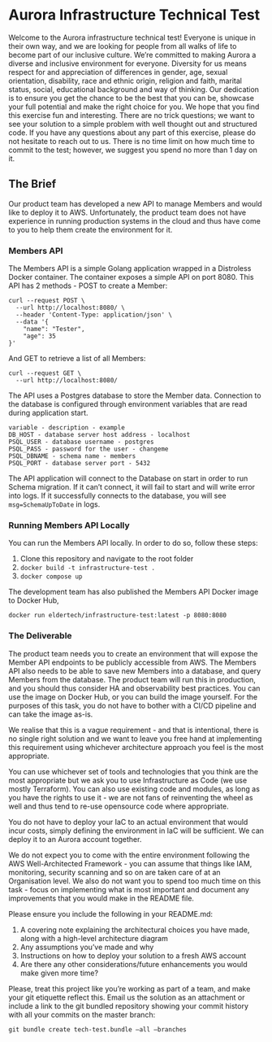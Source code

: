 # Aurora Infrastructure Technical Test
Welcome to the Aurora infrastructure technical test!
Everyone is unique in their own way, and we are looking for people from all walks of life to become part of our inclusive culture. We’re committed to making Aurora a diverse and inclusive environment for everyone. Diversity for us means respect for and appreciation of differences in gender, age, sexual orientation, disability, race and ethnic origin, religion and faith, marital status, social, educational background and way of thinking. Our dedication is to ensure you get the chance to be the best that you can be, showcase your full potential and make the right choice for you.
We hope that you find this exercise fun and interesting. There are no trick questions; we want to see your solution to a simple problem with well thought out and structured code. If you have any questions about any part of this exercise, please do not hesitate to reach out to us.
There is no time limit on how much time to commit to the test; however, we suggest you spend no more than 1 day on it.

## The Brief
Our product team has developed a new API to manage Members and would like to deploy it to AWS. Unfortunately, the product team does not have experience in running production systems in the cloud and thus have come to you to help them create the environment for it.

### Members API
The Members API is a simple Golang application wrapped in a Distroless Docker container. The container exposes a simple API on port 8080.
This API has 2 methods - POST to create a Member:
```
curl --request POST \
  --url http://localhost:8080/ \
  --header 'Content-Type: application/json' \
  --data '{
	"name": "Tester",
	"age": 35
}'
```

And GET to retrieve a list of all Members:
```
curl --request GET \
  --url http://localhost:8080/
```

The API uses a Postgres database to store the Member data. Connection to the database is configured through environment variables that are read during application start.
```
variable - description - example
DB_HOST - database server host address - localhost
PSQL_USER - database username - postgres
PSQL_PASS - password for the user - changeme
PSQL_DBNAME - schema name - members
PSQL_PORT - database server port - 5432
```

The API application will connect to the Database on start in order to run Schema migration. If it can’t connect, it will fail to start and will write error into logs.
If it successfully connects to the database, you will see `msg=SchemaUpToDate` in logs.

### Running Members API Locally
You can run the Members API locally. In order to do so, follow these steps:
1. Clone this repository and navigate to the root folder
2. `docker build -t infrastructure-test .`
3. `docker compose up`

The development team has also published the Members API Docker image to Docker Hub,
```
docker run eldertech/infrastructure-test:latest -p 8080:8080
```

### The Deliverable

The product team needs you to create an environment that will expose the Member API endpoints to be publicly accessible from AWS.
The Members API also needs to be able to save new Members into a database, and query Members from the database.
The product team will run this in production, and you should thus consider HA and observability best practices.
You can use the image on Docker Hub, or you can build the image yourself. For the purposes of this task, you do not have to bother with a CI/CD pipeline and can take the image as-is.

We realise that this is a vague requirement - and that is intentional, there is no single right solution and we want to leave you free hand at implementing this requirement using whichever architecture approach you feel is the most appropriate.

You can use whichever set of tools and technologies that you think are the most appropriate but we ask you to use Infrastructure as Code (we use mostly Terraform). You can also use existing code and modules, as long as you have the rights to use it - we are not fans of reinventing the wheel as well and thus tend to re-use opensource code where appropriate.

You do not have to deploy your IaC to an actual environment that would incur costs, simply defining the environment in IaC will be sufficient. We can deploy it to an Aurora account together.

We do not expect you to come with the entire environment following the AWS Well-Architected Framework - you can assume that things like IAM, monitoring, security scanning and so on are taken care of at an Organisation level.  We also do not want you to spend too much time on this task - focus on implementing what is most important and document any improvements that you would make in the README file.

Please ensure you include the following in your README.md:
1. A covering note explaining the architectural choices you have made, along with a high-level architecture diagram
2. Any assumptions you’ve made and why
3. Instructions on how to deploy your solution to a fresh AWS account
4. Are there any other considerations/future enhancements you would make given more time?

Please, treat this project like you’re working as part of a team, and make your git etiquette reflect this. Email us the solution as an attachment or include a link to the git bundled repository showing your commit history with all your commits on the master branch:

`git bundle create tech-test.bundle —all —branches `

